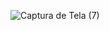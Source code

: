 ![Captura de Tela (7)](https://github.com/NatalieWF/Projeto-SQL/assets/159834311/d650b609-87f7-4297-8b52-f29adea6e9db)
